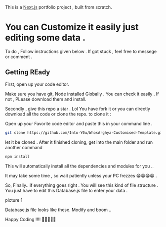 This is a [Next.js](https://nextjs.org/) portfolio project , built from scratch.

# You can Customize it easily just editing some data . 

To do , Follow instructions given below .
If got stuck , feel free to messege or comment .

## Getting REady 

First, open up your code editor.

Make sure you have git, Node installed Globally .
You can check it easily . If not , PLease download them and install.

Secondly ,
give this repo a star . Lol 
You have fork it
or you can directly download all the code or clone the repo. 
to clone it :

Open up your Favorite code editor and paste this in your command line .


```bash
git clone https://github.com/Into-Y0u/WhosArghya-Customised-Template.git

```
let it be cloned
.
After it finished cloning,
get into the main  folder and run another command
```bash
npm install
```
This will automatically install all the dependencies and modules for you ..

It may take some time , so wait patiently unless your PC frezzes 😁😁😁😁 . 

So, Finally.. if everything goes right .
You will see this kind of file structure .
You just have to edit this Database.js file to enter your data .

picture 1 


Database.js file looks like these. Modify and boom ..

Happy Coding !!!! 🚀🚀🚀🚀🚀




